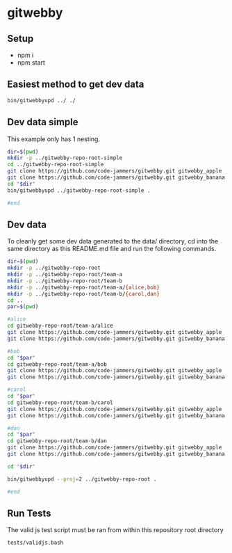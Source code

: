 # gitwebby

## Setup

- npm i
- npm start

## Easiest method to get dev data

```sh
bin/gitwebbyupd ../ ./
```

## Dev data simple

This example only has 1 nesting.

```sh
dir=$(pwd)
mkdir -p ../gitwebby-repo-root-simple
cd ../gitwebby-repo-root-simple
git clone https://github.com/code-jammers/gitwebby.git gitwebby_apple
git clone https://github.com/code-jammers/gitwebby.git gitwebby_banana
cd "$dir"
bin/gitwebbyupd ../gitwebby-repo-root-simple .

#end
```

## Dev data

To cleanly get some dev data generated to the data/ directory, cd into the
same directory as this README.md file and run the following commands.

```sh
dir=$(pwd)
mkdir -p ../gitwebby-repo-root
mkdir -p ../gitwebby-repo-root/team-a
mkdir -p ../gitwebby-repo-root/team-b
mkdir -p ../gitwebby-repo-root/team-a/{alice,bob}
mkdir -p ../gitwebby-repo-root/team-b/{carol,dan}
cd ..
par=$(pwd)

#alice
cd gitwebby-repo-root/team-a/alice
git clone https://github.com/code-jammers/gitwebby.git gitwebby_apple
git clone https://github.com/code-jammers/gitwebby.git gitwebby_banana

#bob
cd "$par"
cd gitwebby-repo-root/team-a/bob
git clone https://github.com/code-jammers/gitwebby.git gitwebby_apple
git clone https://github.com/code-jammers/gitwebby.git gitwebby_banana

#carol
cd "$par"
cd gitwebby-repo-root/team-b/carol
git clone https://github.com/code-jammers/gitwebby.git gitwebby_apple
git clone https://github.com/code-jammers/gitwebby.git gitwebby_banana

#dan
cd "$par"
cd gitwebby-repo-root/team-b/dan
git clone https://github.com/code-jammers/gitwebby.git gitwebby_apple
git clone https://github.com/code-jammers/gitwebby.git gitwebby_banana

cd "$dir"

bin/gitwebbyupd --proj=2 ../gitwebby-repo-root .

#end
```

## Run Tests

The valid js test script must be ran from within this repository root directory

```sh
tests/validjs.bash
```
